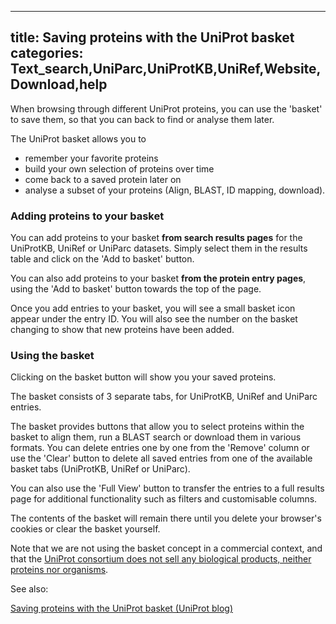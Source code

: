 
---
title: Saving proteins with the UniProt basket
categories: Text_search,UniParc,UniProtKB,UniRef,Website,Download,help
---

When browsing through different UniProt proteins, you can use the 'basket' to save them, so that you can back to find or analyse them later.

The UniProt basket allows you to

*   remember your favorite proteins
*   build your own selection of proteins over time
*   come back to a saved protein later on
*   analyse a subset of your proteins (Align, BLAST, ID mapping, download).

### Adding proteins to your basket

You can add proteins to your basket **from search results pages** for the UniProtKB, UniRef or UniParc datasets. Simply select them in the results table and click on the 'Add to basket' button.

You can also add proteins to your basket **from the protein entry pages**, using the 'Add to basket' button towards the top of the page.  
  
Once you add entries to your basket, you will see a small basket icon appear under the entry ID. You will also see the number on the basket changing to show that new proteins have been added.

### Using the basket

Clicking on the basket button will show you your saved proteins.

The basket consists of 3 separate tabs, for UniProtKB, UniRef and UniParc entries.  
  
The basket provides buttons that allow you to select proteins within the basket to align them, run a BLAST search or download them in various formats. You can delete entries one by one from the 'Remove' column or use the 'Clear' button to delete all saved entries from one of the available basket tabs (UniProtKB, UniRef or UniParc).

You can also use the 'Full View' button to transfer the entries to a full results page for additional functionality such as filters and customisable columns.

The contents of the basket will remain there until you delete your browser's cookies or clear the basket yourself.

Note that we are not using the basket concept in a commercial context, and that the [UniProt consortium does not sell any biological products, neither proteins nor organisms](http://www.uniprot.org/help/where%5Fto%5Fbuy).

See also:

[Saving proteins with the UniProt basket (UniProt blog)](http://insideuniprot.blogspot.ch/2014/11/saving%2Dproteins%2Dwith%2Duniprot%2Dbasket.html)
        
